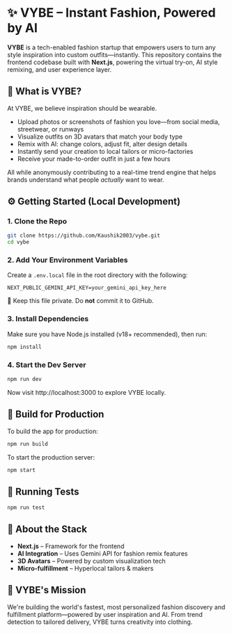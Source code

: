 # ✨ VYBE – Instant Fashion, Powered by AI

**VYBE** is a tech-enabled fashion startup that empowers users to turn any style inspiration into custom outfits—instantly. This repository contains the frontend codebase built with **Next.js**, powering the virtual try-on, AI style remixing, and user experience layer.

## 👗 What is VYBE?

At VYBE, we believe inspiration should be wearable.

- Upload photos or screenshots of fashion you love—from social media, streetwear, or runways  
- Visualize outfits on 3D avatars that match your body type  
- Remix with AI: change colors, adjust fit, alter design details  
- Instantly send your creation to local tailors or micro-factories  
- Receive your made-to-order outfit in just a few hours

All while anonymously contributing to a real-time trend engine that helps brands understand what people *actually* want to wear.

## ⚙️ Getting Started (Local Development)

### 1. Clone the Repo
```bash
git clone https://github.com/Kaushik2003/vybe.git
cd vybe
```

### 2. Add Your Environment Variables
Create a `.env.local` file in the root directory with the following:
```
NEXT_PUBLIC_GEMINI_API_KEY=your_gemini_api_key_here
```

🔐 Keep this file private. Do **not** commit it to GitHub.

### 3. Install Dependencies
Make sure you have Node.js installed (v18+ recommended), then run:
```bash
npm install
```

### 4. Start the Dev Server
```bash
npm run dev
```

Now visit http://localhost:3000 to explore VYBE locally.

## 🚀 Build for Production

To build the app for production:
```bash
npm run build
```

To start the production server:
```bash
npm start
```

## 🧪 Running Tests

```bash
npm run test
```

## 🧵 About the Stack

* **Next.js** – Framework for the frontend
* **AI Integration** – Uses Gemini API for fashion remix features
* **3D Avatars** – Powered by custom visualization tech
* **Micro-fulfillment** – Hyperlocal tailors & makers

## 🧠 VYBE's Mission

We're building the world's fastest, most personalized fashion discovery and fulfillment platform—powered by user inspiration and AI. From trend detection to tailored delivery, VYBE turns creativity into clothing.